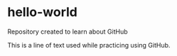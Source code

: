 # hello-world
Repository created to learn about GitHub

This is a line of text used while practicing using GitHub.
